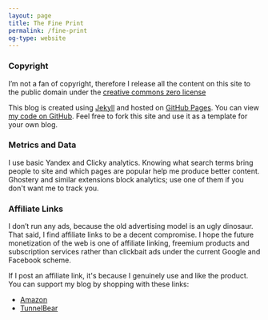 ```yaml
---
layout: page
title: The Fine Print
permalink: /fine-print
og-type: website
---
```


### Copyright

I’m not a fan of copyright, therefore I release all the content on this site to the public domain under the [creative commons zero license][0]

This blog is created using [Jekyll][1] and hosted on [GitHub Pages][2]. You can view [my code on GitHub][3]. Feel free to fork this site and use it as a template for your own blog.

### Metrics and Data

I use basic Yandex and Clicky analytics. Knowing what search terms bring people to site and which pages are popular help me produce better content. Ghostery and similar extensions block analytics; use one of them if you don't want me to track you.

### Affiliate Links

I don’t run any ads, because the old advertising model is an ugly dinosaur. That said, I find affiliate links to be a decent compromise. I hope the future monetization of the web is one of affiliate linking, freemium products and subscription services rather than clickbait ads under the current Google and Facebook scheme.

If I post an affiliate link, it's because I genuinely use and like the product. You can support my blog by shopping with these links:

- [Amazon][4]
- [TunnelBear][5]

[0]: https://creativecommons.org/publicdomain/zero/1.0/
[1]: http://jekyllrb.com
[2]: https://pages.github.com
[3]: https://github.com/derekkedziora/derekkedziora.github.io
[4]: https://www.amazon.com/?_encoding=UTF8&camp=212353&creative=380561&linkCode=sb1&tag=derekcomua-20
[5]: http://click.tunnelbear.com/aff_c?offer_id=2&aff_id=2586
